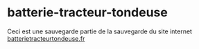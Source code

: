 # batterie-tracteur-tondeuse
Ceci est une sauvegarde partie de la sauvegarde du site internet <a href="https://batterietracteurtondeuse.fr">batterietracteurtondeuse.fr</a>
